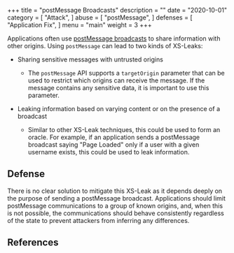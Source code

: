+++
title = "postMessage Broadcasts"
description = ""
date = "2020-10-01"
category = [
    "Attack",
]
abuse = [
    "postMessage",
]
defenses = [
    "Application Fix",
]
menu = "main"
weight = 3
+++

Applications often use [postMessage broadcasts](https://developer.mozilla.org/en-US/docs/Web/API/Window/postMessage) to share information with other origins. Using `postMessage` can lead to two kinds of XS-Leaks:

* Sharing sensitive messages with untrusted origins
    * The `postMessage` API supports a `targetOrigin` parameter that can be used to restrict which origins can receive the message. If the message contains any sensitive data, it is important to use this parameter.  

* Leaking information based on varying content or on the presence of a broadcast
    * Similar to other XS-Leak techniques, this could be used to form an oracle. For example, if an application sends a postMessage broadcast saying "Page Loaded" only if a user  with a given username exists, this could be used to leak information. 

## Defense

There is no clear solution to mitigate this XS-Leak as it depends deeply on the purpose of sending a postMessage broadcast. Applications should limit postMessage communications to a group of known origins, and, when this is not possible, the communications should behave consistently regardless of the state to prevent attackers from inferring any differences.

## References

[^1]: Cross-Origin State Inference (COSI) Attacks: Leaking Web Site States through XS-Leaks, [link](https://arxiv.org/pdf/1908.02204.pdf)
